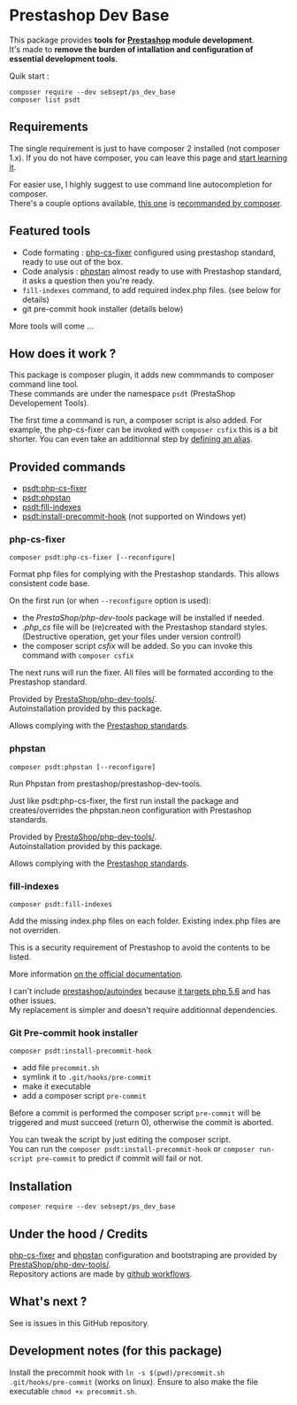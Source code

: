 # Prestashop Dev Base

This package provides **tools for [Prestashop](https://github.com/prestashop/prestashop) module development**.  
It's made to **remove the burden of intallation and configuration of essential development tools**. 

Quik start : 
```shell
composer require --dev sebsept/ps_dev_base
composer list psdt
```

## Requirements 

The single requirement is just to have composer 2 installed (not composer 1.x).
If you do not have composer, you can leave this page and [start learning it](https://getcomposer.org/).

For easier use, I highly suggest to use command line autocompletion for composer.  
There's a couple options available, [this one](https://github.com/bamarni/symfony-console-autocomplete) is [recommanded by composer](https://getcomposer.org/doc/03-cli.md#command-line-completion).

## Featured tools

- Code formating : [php-cs-fixer](https://github.com/FriendsOfPhp/PHP-CS-Fixer) configured using prestashop standard, ready to use out of the box.
- Code analysis : [phpstan](https://phpstan.org/) almost ready to use with Prestashop standard, it asks a question then you're ready. 
- `fill-indexes` command, to add required index.php files. (see below for details)
- git pre-commit hook installer (details below)

More tools will come ...

## How does it work ?

This package is composer plugin, it adds new commmands to composer command line tool.  
These commands are under the namespace `psdt` (PrestaShop Developement Tools).

The first time a command is run, a composer script is also added.
For example, the php-cs-fixer can be invoked with `composer csfix` this is a bit shorter.
You can even take an additionnal step by [defining an alias](https://duckduckgo.com/?q=linux+alias&t=github&ia=web).

## Provided commands

* [psdt:php-cs-fixer](#fill-indexes)
* [psdt:phpstan](#phpstan)
* [psdt:fill-indexes](#fill-indexes)
* [psdt:install-precommit-hook](#git-pre-commit-hook-installer) (not supported on Windows yet)

### php-cs-fixer

`composer psdt:php-cs-fixer [--reconfigure]`

Format php files for complying with the Prestashop standards.
This allows consistent code base.

On the first run (or when `--reconfigure` option is used):
* the _PrestaShop/php-dev-tools_ package will be installed if needed.
* _.php_cs_ file will be (re)created with the Prestashop standard styles. (Destructive operation, get your files under version control!)
* the composer script _csfix_ will be added. So you can invoke this command with `composer csfix`

The next runs will run the fixer. All files will be formated according to the Prestashop standard.

Provided by [PrestaShop/php-dev-tools/](https://github.com/PrestaShop/php-dev-tools/).  
Autoinstallation provided by this package.

Allows complying with the [Prestashop standards](https://devdocs.prestashop.com/1.7/development/coding-standards/).

### phpstan

`composer psdt:phpstan [--reconfigure]`

Run Phpstan from prestashop/prestashop-dev-tools.

Just like psdt:php-cs-fixer, the first run install the package and creates/overrides the phpstan.neon configuration with Prestashop standards.

Provided by [PrestaShop/php-dev-tools/](https://github.com/PrestaShop/php-dev-tools/).  
Autoinstallation provided by this package.

Allows complying with the [Prestashop standards](https://devdocs.prestashop.com/1.7/development/coding-standards/).


### fill-indexes

`composer psdt:fill-indexes`

Add the missing index.php files on each folder.
Existing index.php files are not overriden.

This is a security requirement of Prestashop to avoid the contents to be listed.

More information [on the official documentation](https://devdocs.prestashop.com/1.7/modules/sell/techvalidation-checklist/#a-file-indexphp-exists-in-each-folder).

I can't include [prestashop/autoindex](https://github.com/PrestaShopCorp/autoindex) because [it targets php 5.6](https://github.com/PrestaShopCorp/autoindex/blob/92e10242f94a99163dece280f6bd7b7c2b79c158/composer.json#L23) and has other issues.  
My replacement is simpler and doesn't require additionnal dependencies.

### Git Pre-commit hook installer

`composer psdt:install-precommit-hook`

- add file `precommit.sh`
- symlink it to `.git/hooks/pre-commit`
- make it executable
- add a composer script `pre-commit`

Before a commit is performed the composer script `pre-commit` will be triggered and must succeed (return 0), otherwise the commit is aborted.

You can tweak the script by just editing the composer script.  
You can run the `composer psdt:install-precommit-hook` or `composer run-script pre-commit` to predict if commit will fail or not. 

## Installation

`composer require --dev sebsept/ps_dev_base`

## Under the hood / Credits

[php-cs-fixer](https://github.com/FriendsOfPhp/PHP-CS-Fixer) and [phpstan](https://phpstan.org/) configuration and bootstraping are provided by [PrestaShop/php-dev-tools/](https://github.com/PrestaShop/php-dev-tools/).  
Repository actions are made by [github workflows](https://docs.github.com/en/free-pro-team@latest/actions).

## What's next ?

See is issues in this GitHub repository.

## Development notes (for this package)

Install the precommit hook with `ln -s $(pwd)/precommit.sh .git/hooks/pre-commit` (works on linux).
Ensure to also make the file executable `chmod +x precommit.sh`.
